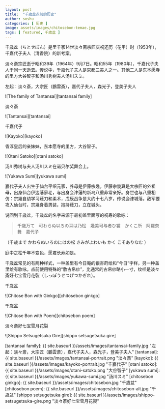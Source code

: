 ```yaml
---
layout: post
title:  "千歳盆点前的历史"
author: soshu
categories: [ 历史 ]
image: assets/images/chitosebon-temae.jpg
tags: [ featured, 千歳盆 ]
---
```


千歳盆（ちとせぼん）是里千家14世淡々斋宗匠庆祝还历（花甲）时（1953年），千嘉代子夫人（清香院）的新考案。

淡々斎宗匠逝于昭和39年（1964年）9月7日。昭和55年（1980年），千嘉代子夫人于同一天逝去。传说中，千嘉代子夫人是京都三美人之一。其他二人是东本愿寺的里方大谷智子和汤川秀树夫人汤川スミ。

左起：淡々斎，大宗匠（鵬雲斎），嘉代子夫人，森光子，登美子夫人

![The family of Tantansai][tantansai family]

淡々斎

![Tantansai][tantansai]

千嘉代子

![Kayoko][kayoko]

香淳皇后的亲妹妹，东本愿寺的里方，大谷智子。

![Otani Satoko][otani satoko]

汤川秀树与夫人汤川スミ在诺贝尔奖舞会上。

![Yukawa Sumi][yukawa sumi]

嘉代子夫人出生于仙台平织元家，养母是伊藤宗幾。伊藤宗幾算是大宗匠的外祖母，出身仙台伊达藩家老，与出身会津藩的新岛八重非常亲好。身世也与八重相仿：宗幾自幼学习薙刀和柔术，戊辰战争是大约十七八岁，传说会津城落，敌军要攻入仙台时，宗幾身着男装，抱持薙刀，立在城头。

说回到千歳盆，千歳盆的名字来源于最初盖里面写的祝寿的歌咏：

> 千歳万て　可わらぬ以ろの耳は乃松　幾美可与者ひ裳　かくこ所　阿羅奈舞　嘉代子

（千歳まで かわらぬいろのにはの松 きみがよわいも かく こそありなむ ）

庭中之松千年不变色，愿君长寿如是。

千歳盆常见的有两种样式，一种盖里有今日庵的银杏莳绘和“今日”字样，另一种盖里绘有歌咏。点前使用特殊的“敷古帛纱”，比通常的古帛纱略小一寸，纹样是淡々斎好七宝雪月花裂（しっぽうせつげつかぎれ）。

千歳盆

![Chitose Bon with Ginkgo][chitosebon ginkgo]

千歳盆

![Chitose Bon with Poem][chitosebon poem]

淡々斎好七宝雪月花裂

![Shippo Setsugetsuka Gire][shippo setsugetsuka gire]


[tantansai family]: {{ site.baseurl }}/assets/images/tantansai-family.jpg "左起：淡々斎，大宗匠（鵬雲斎），嘉代子夫人，森光子，登美子夫人"
[tantansai]: {{ site.baseurl }}/assets/images/tantansai-portrait.png "淡々斎"
[kayoko]: {{ site.baseurl }}/assets/images/kayoko-portrait.jpg "千嘉代子"
[otani satoko]: {{ site.baseurl }}/assets/images/otani-satoko.png "大谷智子"
[yukawa sumi]: {{ site.baseurl }}/assets/images/yukawa-sumi.jpg "汤川スミ"
[chitosebon ginkgo]: {{ site.baseurl }}/assets/images/chitosebon.jpg "千歳盆"
[chitosebon poem]: {{ site.baseurl }}/assets/images/chitosebon-alt.jpg "千歳盆"
[shippo setsugetsuka gire]: {{ site.baseurl }}/assets/images/shippo-setsugetsuka-gire.png "淡々斎好七宝雪月花裂"
